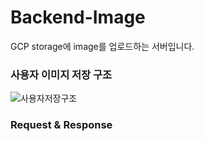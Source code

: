 # Backend-Image
GCP storage에 image를 업로드하는 서버입니다.

### 사용자 이미지 저장 구조
![사용자저장구조](https://user-images.githubusercontent.com/58351498/184321219-b4eacb54-1aef-4ab0-a9e9-33bd623e8eea.png)

### Request & Response
